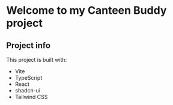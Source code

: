 # Welcome to my Canteen Buddy project

## Project info

This project is built with:

- Vite
- TypeScript
- React
- shadcn-ui
- Tailwind CSS
